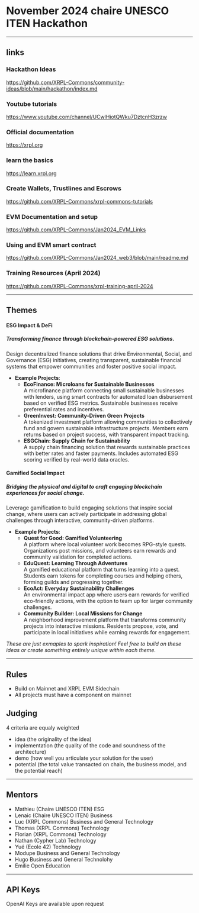 # November 2024 chaire UNESCO ITEN Hackathon

------------
## links

### Hackathon Ideas
https://github.com/XRPL-Commons/community-ideas/blob/main/hackathon/index.md

### Youtube tutorials
https://www.youtube.com/channel/UCwlHiotQWku7DztcnH3zrzw

### Official documentation
https://xrpl.org

### learn the basics
https://learn.xrpl.org

### Create Wallets, Trustlines and Escrows
https://github.com/XRPL-Commons/xrpl-commons-tutorials

### EVM Documentation and setup
https://github.com/XRPL-Commons/Jan2024_EVM_Links

### Using and EVM smart contract
https://github.com/XRPL-Commons/Jan2024_web3/blob/main/readme.md

### Training Resources (April 2024)
https://github.com/XRPL-Commons/xrpl-training-april-2024



-------
## Themes

#### __ESG Impact & DeFi__
##### _Transforming finance through blockchain-powered ESG solutions._
Design decentralized finance solutions that drive Environmental, Social, and Governance (ESG) initiatives, creating transparent, sustainable financial systems that empower communities and foster positive social impact.

- **Example Projects**:
   - **EcoFinance: Microloans for Sustainable Businesses**  
      A microfinance platform connecting small sustainable businesses with lenders, using smart contracts for automated loan disbursement based on verified ESG metrics. Sustainable businesses receive preferential rates and incentives.
   - **GreenInvest: Community-Driven Green Projects**  
      A tokenized investment platform allowing communities to collectively fund and govern sustainable infrastructure projects. Members earn returns based on project success, with transparent impact tracking.
   - **ESGChain: Supply Chain for Sustainability**  
      A supply chain financing solution that rewards sustainable practices with better rates and faster payments. Includes automated ESG scoring verified by real-world data oracles.
     
#### __Gamified Social Impact__
##### _Bridging the physical and digital to craft engaging blockchain experiences for social change._
Leverage gamification to build engaging solutions that inspire social change, where users can actively participate in addressing global challenges through interactive, community-driven platforms.

- **Example Projects**:
   - **Quest for Good: Gamified Volunteering**  
      A platform where local volunteer work becomes RPG-style quests. Organizations post missions, and volunteers earn rewards and community validation for completed actions.
   - **EduQuest: Learning Through Adventures**  
      A gamified educational platform that turns learning into a quest. Students earn tokens for completing courses and helping others, forming guilds and progressing together.
   - **EcoAct: Everyday Sustainability Challenges**  
      An environmental impact app where users earn rewards for verified eco-friendly actions, with the option to team up for larger community challenges.
   - **Community Builder: Local Missions for Change**  
      A neighborhood improvement platform that transforms community projects into interactive missions. Residents propose, vote, and participate in local initiatives while earning rewards for engagement.


_These are just exmaples to spark inspiration! Feel free to build on these ideas or create something entirely unique within each theme._

-------------

## Rules

- Build on Mainnet and XRPL EVM Sidechain
- All projects must have a component on mainnet

## Judging

4 criteria are equaly weighted
- idea (the originality of the idea)
- implementation (the quality of the code and soundness of the architecture)
- demo (how well you articulate your solution for the user)
- potential (the total value transacted on chain, the business model, and the potential reach)


-------------
## Mentors

- Mathieu (Chaire UNESCO ITEN) ESG
- Lenaic (Chaire UNESCO ITEN) Business
- Luc (XRPL Commons) Business and General Technology
- Thomas (XRPL Commons) Technology
- Florian (XRPL Commons) Technology
- Nathan (Cypher Lab) Technology
- Yué (Ecole 42) Technology
- Modupe Business and General Technology
- Hugo Business and General Technolohy
- Emilie Open Education

-------------
## API Keys

OpenAI Keys are available upon request
